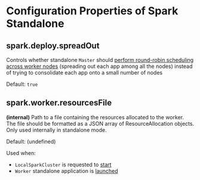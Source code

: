 # Configuration Properties of Spark Standalone

## <span id="spark.deploy.spreadOut"><span id="SPREAD_OUT_APPS"> spark.deploy.spreadOut

Controls whether standalone `Master` should [perform round-robin scheduling across worker nodes](Master.md#spreadOutApps) (spreading out each app among all the nodes) instead of trying to consolidate each app onto a small number of nodes

Default: `true`

## <span id="spark.worker.resourcesFile"><span id="SPARK_WORKER_RESOURCE_FILE"> spark.worker.resourcesFile

**(internal)** Path to a file containing the resources allocated to the worker. The file should be formatted as a JSON array of ResourceAllocation objects. Only used internally in standalone mode.

Default: (undefined)

Used when:

* `LocalSparkCluster` is requested to [start](LocalSparkCluster.md#start)
* `Worker` standalone application is [launched](Worker.md#main)
